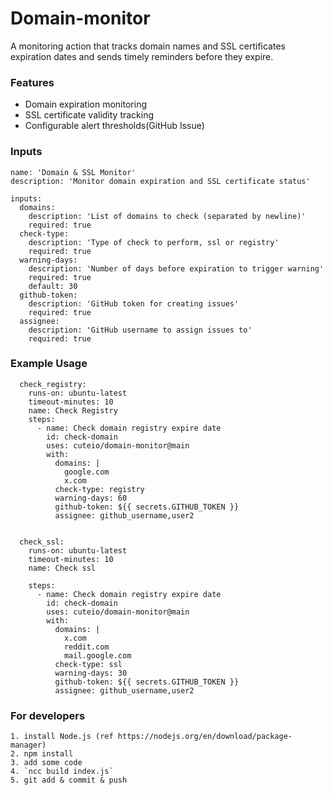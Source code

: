 # Domain-monitor
A monitoring action that tracks domain names and SSL certificates expiration dates and sends timely reminders before they expire.

### Features
- Domain expiration monitoring
- SSL certificate validity tracking
- Configurable alert thresholds(GitHub Issue)

### Inputs
```
name: 'Domain & SSL Monitor'
description: 'Monitor domain expiration and SSL certificate status'

inputs:
  domains:
    description: 'List of domains to check (separated by newline)'
    required: true
  check-type:
    description: 'Type of check to perform, ssl or registry'
    required: true
  warning-days:
    description: 'Number of days before expiration to trigger warning'
    required: true
    default: 30
  github-token:
    description: 'GitHub token for creating issues'
    required: true
  assignee:
    description: 'GitHub username to assign issues to'
    required: true
```

### Example Usage

```
  check_registry:
    runs-on: ubuntu-latest
    timeout-minutes: 10
    name: Check Registry
    steps:
      - name: Check domain registry expire date
        id: check-domain
        uses: cuteio/domain-monitor@main
        with:
          domains: |
            google.com
            x.com
          check-type: registry
          warning-days: 60
          github-token: ${{ secrets.GITHUB_TOKEN }}
          assignee: github_username,user2


  check_ssl:
    runs-on: ubuntu-latest
    timeout-minutes: 10
    name: Check ssl

    steps:
      - name: Check domain registry expire date
        id: check-domain
        uses: cuteio/domain-monitor@main
        with:
          domains: |
            x.com
            reddit.com
            mail.google.com
          check-type: ssl
          warning-days: 30
          github-token: ${{ secrets.GITHUB_TOKEN }}
          assignee: github_username,user2
```

### For developers

```
1. install Node.js (ref https://nodejs.org/en/download/package-manager)
2. npm install
3. add some code
4. `ncc build index.js` 
5. git add & commit & push 
```
